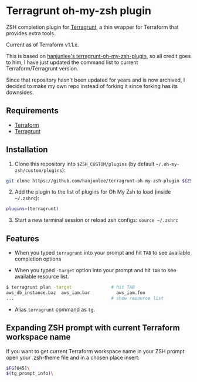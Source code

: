 # Terragrunt oh-my-zsh plugin

ZSH completion plugin for [Terragrunt](https://github.com/gruntwork-io/terragrunt), a thin wrapper for Terraform that provides extra tools.

Current as of Terraform v1.1.x.

This is based on [hanjunlee's terragrunt-oh-my-zsh-plugin](https://github.com/hanjunlee/terragrunt-oh-my-zsh-plugin), so all credit goes to him, I have just updated the command list to current Terraform/Terragrunt version.

Since that repository hasn't been updated for years and is now archived, I decided to make my own repo instead of forking it since forking has its downsides.

## Requirements

- [Terraform](https://terraform.io/)
- [Terragrunt](https://github.com/gruntwork-io/terragrunt)

## Installation

1. Clone this repository into `$ZSH_CUSTOM/plugins` (by default `~/.oh-my-zsh/custom/plugins`):

```bash
git clone https://github.com/hanjunlee/terragrunt-oh-my-zsh-plugin ${ZSH_CUSTOM:-~/.oh-my-zsh/custom}/plugins/terragrunt
```

2. Add the plugin to the list of plugins for Oh My Zsh to load (inside `~/.zshrc`):

```bash
plugins=(terragrunt)
```

3. Start a new terminal session or reload zsh configs: `source ~/.zshrc`

## Features

- When you typed `terragrunt` into your prompt and hit `TAB` to see available completion options

- When you typed `-target` option into your prompt and hit `TAB` to see available resource list.

```bash
$ terragrunt plan -target               # hit TAB
aws_db_instance.baz  aws_iam.bar          aws_iam.foo
...                                     # show resource list
```

- Alias `terragrunt` command as `tg`.

## Expanding ZSH prompt with current Terraform workspace name

If you want to get current Terraform workspace name in your ZSH prompt open
your .zsh-theme file and in a chosen place insert:

```bash
$FG[045]\
$(tg_prompt_info)\
```

